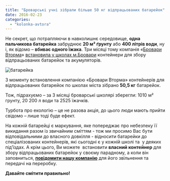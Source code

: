 ```yaml
---
title: "Броварські учні зібрали більше 50 кг відпрацьованих батарейок"
date: 2016-02-23
categories: 
  - "kolonka-avtora"
---
```


Не секрет, що потрапляючи в навколишнє середовище, **одна пальчикова батарейка** забруднює **20 м² ґрунту** або **400 літрів води**, ну і, як відомо – **вбиває одного їжака**. Три місяці тому компанія «[Бровари Вторма](http://www.vtorma.ua)» [встановила у школах м.Бровари](http://www.vtorma.ua/news/konteyneri-dlya-zboru-vtorinnoyi-sitorini-vidprats-10.html) контейнери для збору відпрацьованих батарейок та акумуляторів.

![батарейка](https://mpz.brovary.org/wp-content/uploads/2016/02/batarejka.png)

З моменту встановлення компанією «Бровари Вторма» контейнерів для відпрацьованих батарейок по школах міста зібрано **50,5 кг** батарейок.

Тож, підрахуємо – за 3 місяці броварські школярі зберегли: 1010 м² грунту, 20 200 л води та 2525 їжачків.

Турбота про екологію – це не разова акція, до цього люди мають прийти свідомо – лише тоді буде ефект.

На кожній батарейці є маркування, яке попереджає про небезпеку її викидання разом із звичайним сміттям - тож ми просимо Вас бути відповідальними до власного довкілля - відносити батарейки до спеціалізованих контейнерів, які сьогодні є у кожній школі та  у деяких під’їздах. А крім цього, Ви можете  встановити **власний контейнер** для збору відпрацьованих батарейок у своєму парадному, а коли він заповниться, [**повідомити нашу компанію**](http://www.vtorma.ua/contacts.html) для його звільнення та передачі на переробку.

**Давайте смітити правильно!**

